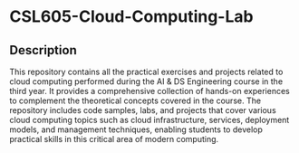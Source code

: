 # CSL605-Cloud-Computing-Lab
## Description

This repository contains all the practical exercises and projects related to cloud computing performed during the AI & DS Engineering course in the third year. It provides a comprehensive collection of hands-on experiences to complement the theoretical concepts covered in the course. The repository includes code samples, labs, and projects that cover various cloud computing topics such as cloud infrastructure, services, deployment models, and management techniques, enabling students to develop practical skills in this critical area of modern computing.
